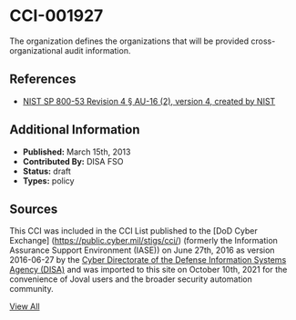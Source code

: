 # CCI-001927

The organization defines the organizations that will be provided cross-organizational audit information.

## References ##

* [NIST SP 800-53 Revision 4 § AU-16 (2), version 4, created by NIST](http://csrc.nist.gov/publications/PubsSPs.html)


## Additional Information ##

* **Published:** March 15th, 2013
* **Contributed By:** DISA FSO
* **Status:** draft
* **Types:** policy

## Sources ##

This CCI was included in the CCI List published to the [DoD Cyber Exchange]
(https://public.cyber.mil/stigs/cci/) (formerly the Information Assurance Support Environment
(IASE)) on June 27th, 2016 as version 2016-06-27 by the [Cyber Directorate of the Defense 
Information Systems Agency (DISA)](https://public.cyber.mil/about-cyber/) and was imported to 
this site on October 10th, 2021 for the convenience of Joval users and the broader security automation community.

[View All](../README.md)
